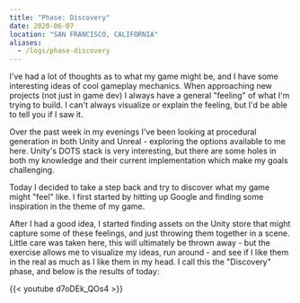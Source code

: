 ```yaml
---
title: "Phase: Discovery"
date: 2020-06-07
location: "SAN FRANCISCO, CALIFORNIA"
aliases:
  - /logs/phase-discovery
---
```


I've had a lot of thoughts as to what my game might be, and I have some interesting ideas of cool gameplay mechanics. When approaching new projects (not just in game dev) I always have a general "feeling" of what I'm trying to build. I can't always visualize or explain the feeling, but I'd be able to tell you if I saw it.

Over the past week in my evenings I've been looking at procedural generation in both Unity and Unreal - exploring the options available to me here. Unity's DOTS stack is very interesting, but there are some holes in both my knowledge and their current implementation which make my goals challenging.

Today I decided to take a step back and try to discover what my game might "feel" like. I first started by hitting up Google and finding some inspiration in the theme of my game.

After I had a good idea, I started finding assets on the Unity store that might capture some of these feelings, and just throwing them together in a scene. Little care was taken here, this will ultimately be thrown away - but the exercise allows me to visualize my ideas, run around - and see if I like them in the real as much as I like them in my head. I call this the "Discovery" phase, and below is the results of today:

{{< youtube d7oDEk_QOs4 >}}

